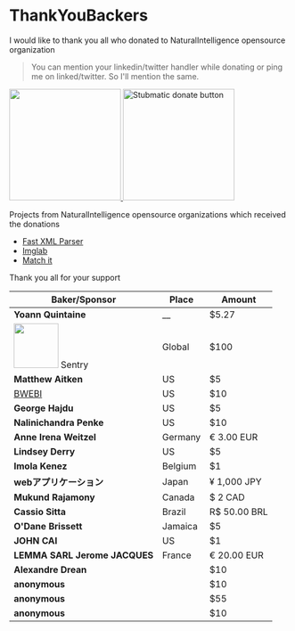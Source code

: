 # ThankYouBackers
I would like to thank you all who donated to NaturalIntelligence opensource organization

> You can mention your linkedin/twitter handler while donating or ping me on linked/twitter. So I'll mention the same.


<a href="https://opencollective.com/fast-xml-parser/donate" target="_blank">
  <img src="https://opencollective.com/fast-xml-parser/donate/button@2x.png?color=blue" width=200 />
</a>
<a href="https://paypal.me/naturalintelligence"> <img src="https://raw.githubusercontent.com/NaturalIntelligence/fast-xml-parser/master/static/img/support_paypal.svg" alt="Stubmatic donate button" width="200"/></a>

Projects from NaturalIntelligence opensource organizations which received the donations
* [Fast XML Parser](https://github.com/NaturalIntelligence/fast-xml-parser)
* [Imglab](https://github.com/NaturalIntelligence/imglab)
* [Match it](https://github.com/amitguptagwl/matchit)


Thank you all for your support

Baker/Sponsor | Place | Amount
| --- | --- | --- |
| **Yoann Quintaine** | __  | $5.27 |
| <a href="https://sentry.io/" title="sentry" ><img src="https://avatars.githubusercontent.com/u/1396951" width="80px" ></a> Sentry  | Global  | $100 |
| **Matthew Aitken** | US  | $5|
| [BWEBI](http://www.bwebi.co.il) | US  | $10|
| **George Hajdu** | US | $5|
| **Nalinichandra Penke** | US | $10|
| **Anne Irena Weitzel** | Germany | € 3.00 EUR|
| **Lindsey Derry** | US | $5|
| **Imola Kenez** | Belgium | $1|
| **webアプリケーション**  | Japan | ¥ 1,000 JPY|
| **Mukund Rajamony** | Canada | $ 2 CAD|
| **Cassio Sitta** | Brazil | R$ 50.00 BRL|
| **O'Dane Brissett** | Jamaica | $5|
| **JOHN CAI** | US | $1|
| **LEMMA SARL Jerome JACQUES** | France | € 20.00 EUR|
| **Alexandre Drean** | | $10|
| **anonymous** | | $10|
| **anonymous** | | $55|
| **anonymous** | | $10|

